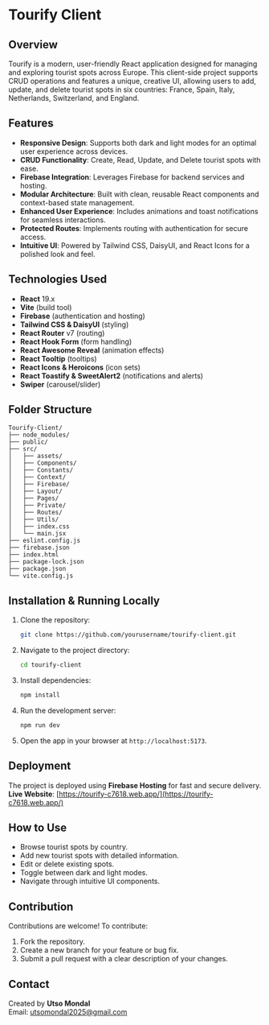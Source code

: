 # Tourify Client

## Overview
Tourify is a modern, user-friendly React application designed for managing and exploring tourist spots across Europe. This client-side project supports CRUD operations and features a unique, creative UI, allowing users to add, update, and delete tourist spots in six countries: France, Spain, Italy, Netherlands, Switzerland, and England.

## Features
- **Responsive Design**: Supports both dark and light modes for an optimal user experience across devices.
- **CRUD Functionality**: Create, Read, Update, and Delete tourist spots with ease.
- **Firebase Integration**: Leverages Firebase for backend services and hosting.
- **Modular Architecture**: Built with clean, reusable React components and context-based state management.
- **Enhanced User Experience**: Includes animations and toast notifications for seamless interactions.
- **Protected Routes**: Implements routing with authentication for secure access.
- **Intuitive UI**: Powered by Tailwind CSS, DaisyUI, and React Icons for a polished look and feel.

## Technologies Used
- **React** 19.x
- **Vite** (build tool)
- **Firebase** (authentication and hosting)
- **Tailwind CSS & DaisyUI** (styling)
- **React Router** v7 (routing)
- **React Hook Form** (form handling)
- **React Awesome Reveal** (animation effects)
- **React Tooltip** (tooltips)
- **React Icons & Heroicons** (icon sets)
- **React Toastify & SweetAlert2** (notifications and alerts)
- **Swiper** (carousel/slider)

## Folder Structure
```
Tourify-Client/
├── node_modules/
├── public/
├── src/
│   ├── assets/
│   ├── Components/
│   ├── Constants/
│   ├── Context/
│   ├── Firebase/
│   ├── Layout/
│   ├── Pages/
│   ├── Private/
│   ├── Routes/
│   ├── Utils/
│   ├── index.css
│   └── main.jsx
├── eslint.config.js
├── firebase.json
├── index.html
├── package-lock.json
├── package.json
└── vite.config.js
```

## Installation & Running Locally
1. Clone the repository:
   ```bash
   git clone https://github.com/yourusername/tourify-client.git
   ```
2. Navigate to the project directory:
   ```bash
   cd tourify-client
   ```
3. Install dependencies:
   ```bash
   npm install
   ```
4. Run the development server:
   ```bash
   npm run dev
   ```
5. Open the app in your browser at `http://localhost:5173`.

## Deployment
The project is deployed using **Firebase Hosting** for fast and secure delivery.  
**Live Website**: [https://tourify-c7618.web.app/](https://tourify-c7618.web.app/)

## How to Use
- Browse tourist spots by country.
- Add new tourist spots with detailed information.
- Edit or delete existing spots.
- Toggle between dark and light modes.
- Navigate through intuitive UI components.

## Contribution
Contributions are welcome! To contribute:
1. Fork the repository.
2. Create a new branch for your feature or bug fix.
3. Submit a pull request with a clear description of your changes.

## Contact
Created by **Utso Mondal**  
Email: [utsomondal2025@gmail.com](mailto:utsomondal2025@gmail.com)